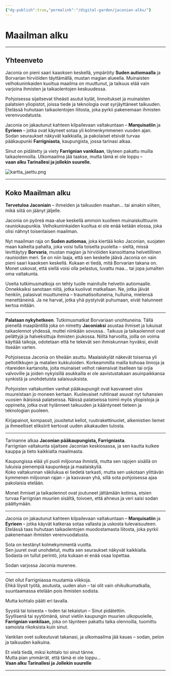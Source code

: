 ```yaml
---
{"dg-publish":true,"permalink":"/digital-garden/jaconian-alku/"}
---
```


# **Maailman alku**
---
## **Yhteenveto**
Jaconia on pieni saari kaaoksen keskellä, ympäröity **Suden autiomaalla** ja Borvarian hirviöiden täyttämällä, mustan magian alueella. Muinaisten velhokuninkaiden kuoltua maailma on muuttunut, ja taikuus elää vain varjoina ihmisten ja taikaolentojen keskuudessa.

Pohjoisessa sijaitsevat tiheästi asutut kylät, linnoitukset ja muinaisten palatsien yliopistot, joissa tiede ja teknologia ovat syrjäyttäneet taikuuden. Etelässä huhutaan taikaolentojen liitosta, joka pyrkii pakenemaan ihmisten verenvuodatusta.

Jaconia on jakautunut kahteen kilpailevaan valtakuntaan – **Marquisatiin** ja **Eyrieen** – jotka ovat käyneet sotaa yli kolmenkymmenen vuoden ajan. Sodan seuraukset näkyvät kaikkialla, ja pakolaiset etsivät turvaa pääkaupunki **Farrigniasta**, kaupungista, jossa tarinasi alkaa.

Sinut on pidätetty ja viety **Farrignian vankilaan**, täyteen pakattu muilla taikaolennoilla. Ulkomaailma jää taakse, mutta tämä ei ole loppu –  
**vaan alku Tarinallesi ja jollekin suurelle.**

![kartta_jaettu.png](/img/user/Kuvat/kartta_jaettu.png)
___

## Koko Maailman alku
**Tervetuloa Jaconiain** – ihmeiden ja taikuuden maahan… tai ainakin siihen, mikä siitä on jäänyt jäljelle.

Jaconia on pyöreä maa-alue keskellä ammoin kuolleen muinaiskulttuurin rauniokaupunkia. Velhokuninkaiden kuoltua ei ole enää ketään elossa, joka olisi nähnyt toisenlaisen maailman.

Nyt maailman raja on **Suden autiomaa**, joka kiertää koko Jaconian, suojaten maan kaikelta pahalta, joka voisi tulla toiselta puolelta – sieltä, missä levittäytyy **Borvaria**, mustan magian ja hirviöiden kansoittama helvetillinen raunioiden meri. Se on niin laaja, että sen keskelle jäävä Jaconia on vain pieni saari kaaoksen keskellä. Kukaan ei tiedä, mitä Borvarian takana on. Monet uskovat, että siellä voisi olla pelastus, luvattu maa… tai jopa jumalten oma valtakunta.

Useita tutkimusmatkoja on tehty tuolle mainitulle helvetin autiomaalle. Onnekkaiksi sanotaan niitä, jotka kuolivat matkallaan. Ne, jotka jäivät henkiin, palasivat muuttuneina – traumatisoituneina, hulluina, mielensä menettäneinä. Ja ne harvat, jotka yhä pystyivät puhumaan, eivät halunneet kertoa mitään.

---
**Palataan nykyhetkeen**. Tutkimusmatkat Borvariaan unohtuneina.
Tällä pienellä maapläntillä joka on nimetty **Jaconiaksi** asustaa ihmiset ja lukuisat taikaolennot yhdessä, muttei niinkään sovussa.. Taikuus ja taikaolennot ovat pelättyjä ja halveksittuja ihmisten joukossa. Niiltä harvoilta, joilla on voima käyttää taikoja, odotetaan että he tekevät sen ihmiskunnan hyväksi, eivät itseään varten.

Pohjoisessa Jaconia on tiheään asuttu. 
Maalaiskylät näkevät toisensa yli peltotilkkujen ja matalien kukkuloiden. Korkeammilla mailla kohoaa linnoja ja ritareiden kartanoita, joita muinaiset velhot rakensivat itselleen tai orjia valvoville ja joiden nykyisillä asukkailla ei ole aavistustakaan asuinpaikkansa synkistä ja unohdetuista salaisuuksista.

Pohjoisten valtakuntien vanhat pääkaupungit ovat kasvaneet ulos muureistaan jo moneen kertaan. Kuolevaiset ruhtinaat asuvat nyt tuhansien vuosien ikäisissä palatseissa. Näissä palatseissa toimii myös yliopistoja ja oppineita, jotka ovat hylänneet taikuuden ja kääntyneet tieteen ja teknologian puoleen.  

Kirjapainot, kompassit, jousitetut kellot, ruutirakettinuolet, alkemistien liemet ja ihmeelliset eliksiirit kertovat uuden aikakauden tulosta.

---
Tarinanne alkaa **Jaconian pääkaupungista, Farrigniasta**.  
Farrignian valtakunta sijaitsee Jaconian keskiosassa, ja sen kautta kulkee kauppa ja tieto kaikkialta maailmasta.

Kaupungissa elää yli puoli miljoonaa ihmistä, mutta sen rajojen sisällä on lukuisia pienempiä kaupunkeja ja maalaiskyliä.  
Koko valtakunnan väkilukua ei tiedetä tarkasti, mutta sen uskotaan ylittävän kymmenen miljoonan rajan – ja kasvavan yhä, sillä sota pohjoisessa ajaa pakolaisia etelään.

Monet ihmiset ja taikaolennot ovat joutuneet jättämään kotinsa, etsien turvaa Farrignian muurien sisältä, toivoen, että ahneus ja veri saisi sodan päättymään.

---
Jaconia on jakautunut kahteen kilpailevaan valtakuntaan – **Marquisatiin** ja **Eyrieen** – jotka käyvät katkeraa sotaa vallasta ja uskosta tulevaisuuteen.  
Etelässä taas huhutaan taikaolentojen muodostamasta liitosta, joka pyrkii pakenemaan ihmisten verenvuodatusta.

Sota on kestänyt kolmekymmentä vuotta.  
Sen juuret ovat unohdetut, mutta sen seuraukset näkyvät kaikkialla.  
Sodasta on tullut perintö, jota kukaan ei enää osaa lopettaa.

Sodan varjossa Jaconia murenee.

---
Olet ollut Farrigniassa muutamia viikkoja.  
Ehkä löysit työtä, asutusta, uuden alun – tai olit vain ohikulkumatkalla, suuntaamassa etelään pois ihmisten sodista.

Mutta kohtalo pääti eri tavalla.

Syystä tai toisesta – toden tai tekaistun – Sinut pidätettiin.  
Syyllisenä tai syytömänä, sinut vietiin kaupungin muurien ulkopuolelle, **Farrignian vankilaan,** joka on täynteen pakattu taika olennoilla, tuomittu samoista rikoksista kuin sinut.

Vankilan ovet sulkeutuvat takanasi, ja ulkomaailma jää kauas – sodan, pelon ja taikuuden kaikuina.

Et vielä tiedä, miksi kohtalo toi sinut tänne.  
Mutta pian ymmärrät, että tämä ei ole loppu…  
**Vaan alku Tarinallesi ja Jollekin suurelle**

---